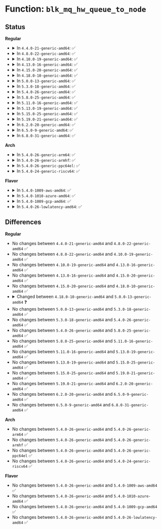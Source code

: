 # Function: <code>blk_mq_hw_queue_to_node</code>

## Status
<b>Regular</b>
<ul>
<li>
<details>
<summary>In <code>4.4.0-21-generic-amd64</code>: ✅</summary>

```c
int blk_mq_hw_queue_to_node(unsigned int * mq_map, unsigned int index)
```

```json
{
  "name": "blk_mq_hw_queue_to_node",
  "collision_type": "Unique Global",
  "inline_type": "No",
  "funcs": [
    {
      "addr": 18446744071582812144,
      "name": "blk_mq_hw_queue_to_node",
      "external": true,
      "loc": "block/blk-mq-cpumap.c:110",
      "file": "block/blk-mq-cpumap.c",
      "inline": "seen, unknown",
      "caller_inline": [],
      "caller_func": [
        "block/blk-mq.c:blk_mq_init_allocated_queue"
      ]
    }
  ],
  "symbols": [
    {
      "addr": 18446744071582812144,
      "name": "blk_mq_hw_queue_to_node",
      "section": ".text",
      "bind": "STB_GLOBAL",
      "size": 109
    }
  ]
}
```
</details>
</li>
<li>
<details>
<summary>In <code>4.8.0-22-generic-amd64</code>: ✅</summary>

```c
int blk_mq_hw_queue_to_node(unsigned int * mq_map, unsigned int index)
```

```json
{
  "name": "blk_mq_hw_queue_to_node",
  "collision_type": "Unique Global",
  "inline_type": "No",
  "funcs": [
    {
      "addr": 18446744071583091280,
      "name": "blk_mq_hw_queue_to_node",
      "external": true,
      "loc": "block/blk-mq-cpumap.c:110",
      "file": "block/blk-mq-cpumap.c",
      "inline": "seen, unknown",
      "caller_inline": [],
      "caller_func": [
        "block/blk-mq.c:blk_mq_realloc_hw_ctxs"
      ]
    }
  ],
  "symbols": [
    {
      "addr": 18446744071583091280,
      "name": "blk_mq_hw_queue_to_node",
      "section": ".text",
      "bind": "STB_GLOBAL",
      "size": 109
    }
  ]
}
```
</details>
</li>
<li>
<details>
<summary>In <code>4.10.0-19-generic-amd64</code>: ✅</summary>

```c
int blk_mq_hw_queue_to_node(unsigned int * mq_map, unsigned int index)
```

```json
{
  "name": "blk_mq_hw_queue_to_node",
  "collision_type": "Unique Global",
  "inline_type": "No",
  "funcs": [
    {
      "addr": 18446744071583202592,
      "name": "blk_mq_hw_queue_to_node",
      "external": true,
      "loc": "block/blk-mq-cpumap.c:96",
      "file": "block/blk-mq-cpumap.c",
      "inline": "seen, unknown",
      "caller_inline": [],
      "caller_func": [
        "block/blk-mq.c:blk_mq_realloc_hw_ctxs"
      ]
    }
  ],
  "symbols": [
    {
      "addr": 18446744071583202592,
      "name": "blk_mq_hw_queue_to_node",
      "section": ".text",
      "bind": "STB_GLOBAL",
      "size": 114
    }
  ]
}
```
</details>
</li>
<li>
<details>
<summary>In <code>4.13.0-16-generic-amd64</code>: ✅</summary>

```c
int blk_mq_hw_queue_to_node(unsigned int * mq_map, unsigned int index)
```

```json
{
  "name": "blk_mq_hw_queue_to_node",
  "collision_type": "Unique Global",
  "inline_type": "No",
  "funcs": [
    {
      "addr": 18446744071583256848,
      "name": "blk_mq_hw_queue_to_node",
      "external": true,
      "loc": "block/blk-mq-cpumap.c:70",
      "file": "block/blk-mq-cpumap.c",
      "inline": "seen, unknown",
      "caller_inline": [],
      "caller_func": [
        "block/blk-mq.c:blk_mq_realloc_hw_ctxs",
        "block/blk-mq.c:blk_mq_alloc_rqs",
        "block/blk-mq.c:blk_mq_alloc_rq_map"
      ]
    }
  ],
  "symbols": [
    {
      "addr": 18446744071583256848,
      "name": "blk_mq_hw_queue_to_node",
      "section": ".text",
      "bind": "STB_GLOBAL",
      "size": 112
    }
  ]
}
```
</details>
</li>
<li>
<details>
<summary>In <code>4.15.0-20-generic-amd64</code>: ✅</summary>

```c
int blk_mq_hw_queue_to_node(unsigned int * mq_map, unsigned int index)
```

```json
{
  "name": "blk_mq_hw_queue_to_node",
  "collision_type": "Unique Global",
  "inline_type": "No",
  "funcs": [
    {
      "addr": 18446744071583436048,
      "name": "blk_mq_hw_queue_to_node",
      "external": true,
      "loc": "block/blk-mq-cpumap.c:70",
      "file": "block/blk-mq-cpumap.c",
      "inline": "seen, unknown",
      "caller_inline": [],
      "caller_func": [
        "block/blk-mq.c:blk_mq_realloc_hw_ctxs",
        "block/blk-mq.c:blk_mq_alloc_rqs",
        "block/blk-mq.c:blk_mq_alloc_rq_map"
      ]
    }
  ],
  "symbols": [
    {
      "addr": 18446744071583436048,
      "name": "blk_mq_hw_queue_to_node",
      "section": ".text",
      "bind": "STB_GLOBAL",
      "size": 99
    }
  ]
}
```
</details>
</li>
<li>
<details>
<summary>In <code>4.18.0-10-generic-amd64</code>: ✅</summary>

```c
int blk_mq_hw_queue_to_node(unsigned int * mq_map, unsigned int index)
```

```json
{
  "name": "blk_mq_hw_queue_to_node",
  "collision_type": "Unique Global",
  "inline_type": "No",
  "funcs": [
    {
      "addr": 18446744071583647184,
      "name": "blk_mq_hw_queue_to_node",
      "external": true,
      "loc": "block/blk-mq-cpumap.c:65",
      "file": "block/blk-mq-cpumap.c",
      "inline": "seen, unknown",
      "caller_inline": [],
      "caller_func": [
        "block/blk-mq.c:blk_mq_realloc_hw_ctxs",
        "block/blk-mq.c:blk_mq_alloc_rqs",
        "block/blk-mq.c:blk_mq_alloc_rq_map"
      ]
    }
  ],
  "symbols": [
    {
      "addr": 18446744071583647184,
      "name": "blk_mq_hw_queue_to_node",
      "section": ".text",
      "bind": "STB_GLOBAL",
      "size": 99
    }
  ]
}
```
</details>
</li>
<li>
<details>
<summary>In <code>5.0.0-13-generic-amd64</code>: ✅</summary>

```c
int blk_mq_hw_queue_to_node(struct blk_mq_queue_map * qmap, unsigned int index)
```

```json
{
  "name": "blk_mq_hw_queue_to_node",
  "collision_type": "Unique Global",
  "inline_type": "No",
  "funcs": [
    {
      "addr": 18446744071583753984,
      "name": "blk_mq_hw_queue_to_node",
      "external": true,
      "loc": "block/blk-mq-cpumap.c:66",
      "file": "block/blk-mq-cpumap.c",
      "inline": "seen, unknown",
      "caller_inline": [],
      "caller_func": [
        "block/blk-mq.c:blk_mq_realloc_hw_ctxs",
        "block/blk-mq.c:blk_mq_alloc_rqs",
        "block/blk-mq.c:blk_mq_alloc_rq_map"
      ]
    }
  ],
  "symbols": [
    {
      "addr": 18446744071583753984,
      "name": "blk_mq_hw_queue_to_node",
      "section": ".text",
      "bind": "STB_GLOBAL",
      "size": 102
    }
  ]
}
```
</details>
</li>
<li>
<details>
<summary>In <code>5.3.0-18-generic-amd64</code>: ✅</summary>

```c
int blk_mq_hw_queue_to_node(struct blk_mq_queue_map * qmap, unsigned int index)
```

```json
{
  "name": "blk_mq_hw_queue_to_node",
  "collision_type": "Unique Global",
  "inline_type": "No",
  "funcs": [
    {
      "addr": 18446744071583943104,
      "name": "blk_mq_hw_queue_to_node",
      "external": true,
      "loc": "block/blk-mq-cpumap.c:71",
      "file": "block/blk-mq-cpumap.c",
      "inline": "seen, unknown",
      "caller_inline": [],
      "caller_func": [
        "block/blk-mq.c:blk_mq_realloc_hw_ctxs",
        "block/blk-mq.c:blk_mq_alloc_rqs",
        "block/blk-mq.c:blk_mq_alloc_rq_map"
      ]
    }
  ],
  "symbols": [
    {
      "addr": 18446744071583943104,
      "name": "blk_mq_hw_queue_to_node",
      "section": ".text",
      "bind": "STB_GLOBAL",
      "size": 91
    }
  ]
}
```
</details>
</li>
<li>
<details>
<summary>In <code>5.4.0-26-generic-amd64</code>: ✅</summary>

```c
int blk_mq_hw_queue_to_node(struct blk_mq_queue_map * qmap, unsigned int index)
```

```json
{
  "name": "blk_mq_hw_queue_to_node",
  "collision_type": "Unique Global",
  "inline_type": "No",
  "funcs": [
    {
      "addr": 18446744071584046640,
      "name": "blk_mq_hw_queue_to_node",
      "external": true,
      "loc": "block/blk-mq-cpumap.c:86",
      "file": "block/blk-mq-cpumap.c",
      "inline": "seen, unknown",
      "caller_inline": [],
      "caller_func": [
        "block/blk-mq.c:blk_mq_realloc_hw_ctxs",
        "block/blk-mq.c:blk_mq_alloc_rqs",
        "block/blk-mq.c:blk_mq_alloc_rq_map"
      ]
    }
  ],
  "symbols": [
    {
      "addr": 18446744071584046640,
      "name": "blk_mq_hw_queue_to_node",
      "section": ".text",
      "bind": "STB_GLOBAL",
      "size": 91
    }
  ]
}
```
</details>
</li>
<li>
<details>
<summary>In <code>5.8.0-25-generic-amd64</code>: ✅</summary>

```c
int blk_mq_hw_queue_to_node(struct blk_mq_queue_map * qmap, unsigned int index)
```

```json
{
  "name": "blk_mq_hw_queue_to_node",
  "collision_type": "Unique Global",
  "inline_type": "No",
  "funcs": [
    {
      "addr": 18446744071584442448,
      "name": "blk_mq_hw_queue_to_node",
      "external": true,
      "loc": "block/blk-mq-cpumap.c:86",
      "file": "block/blk-mq-cpumap.c",
      "inline": "seen, unknown",
      "caller_inline": [],
      "caller_func": [
        "block/blk-mq.c:blk_mq_realloc_hw_ctxs",
        "block/blk-mq.c:blk_mq_alloc_rqs",
        "block/blk-mq.c:blk_mq_alloc_rq_map"
      ]
    }
  ],
  "symbols": [
    {
      "addr": 18446744071584442448,
      "name": "blk_mq_hw_queue_to_node",
      "section": ".text",
      "bind": "STB_GLOBAL",
      "size": 91
    }
  ]
}
```
</details>
</li>
<li>
<details>
<summary>In <code>5.11.0-16-generic-amd64</code>: ✅</summary>

```c
int blk_mq_hw_queue_to_node(struct blk_mq_queue_map * qmap, unsigned int index)
```

```json
{
  "name": "blk_mq_hw_queue_to_node",
  "collision_type": "Unique Global",
  "inline_type": "No",
  "funcs": [
    {
      "addr": 18446744071584559264,
      "name": "blk_mq_hw_queue_to_node",
      "external": true,
      "loc": "block/blk-mq-cpumap.c:86",
      "file": "block/blk-mq-cpumap.c",
      "inline": "seen, unknown",
      "caller_inline": [],
      "caller_func": [
        "block/blk-mq.c:blk_mq_realloc_hw_ctxs",
        "block/blk-mq.c:blk_mq_alloc_rqs",
        "block/blk-mq.c:blk_mq_alloc_rq_map"
      ]
    }
  ],
  "symbols": [
    {
      "addr": 18446744071584559264,
      "name": "blk_mq_hw_queue_to_node",
      "section": ".text",
      "bind": "STB_GLOBAL",
      "size": 91
    }
  ]
}
```
</details>
</li>
<li>
<details>
<summary>In <code>5.13.0-19-generic-amd64</code>: ✅</summary>

```c
int blk_mq_hw_queue_to_node(struct blk_mq_queue_map * qmap, unsigned int index)
```

```json
{
  "name": "blk_mq_hw_queue_to_node",
  "collision_type": "Unique Global",
  "inline_type": "No",
  "funcs": [
    {
      "addr": 18446744071584592096,
      "name": "blk_mq_hw_queue_to_node",
      "external": true,
      "loc": "block/blk-mq-cpumap.c:86",
      "file": "block/blk-mq-cpumap.c",
      "inline": "seen, unknown",
      "caller_inline": [],
      "caller_func": [
        "block/blk-mq.c:blk_mq_realloc_hw_ctxs",
        "block/blk-mq.c:blk_mq_alloc_rqs",
        "block/blk-mq.c:blk_mq_alloc_rq_map"
      ]
    }
  ],
  "symbols": [
    {
      "addr": 18446744071584592096,
      "name": "blk_mq_hw_queue_to_node",
      "section": ".text",
      "bind": "STB_GLOBAL",
      "size": 101
    }
  ]
}
```
</details>
</li>
<li>
<details>
<summary>In <code>5.15.0-25-generic-amd64</code>: ✅</summary>

```c
int blk_mq_hw_queue_to_node(struct blk_mq_queue_map * qmap, unsigned int index)
```

```json
{
  "name": "blk_mq_hw_queue_to_node",
  "collision_type": "Unique Global",
  "inline_type": "No",
  "funcs": [
    {
      "addr": 18446744071585006640,
      "name": "blk_mq_hw_queue_to_node",
      "external": true,
      "loc": "block/blk-mq-cpumap.c:86",
      "file": "block/blk-mq-cpumap.c",
      "inline": "seen, unknown",
      "caller_inline": [],
      "caller_func": [
        "block/blk-mq.c:blk_mq_realloc_hw_ctxs",
        "block/blk-mq.c:blk_mq_alloc_rqs",
        "block/blk-mq.c:blk_mq_alloc_rq_map"
      ]
    }
  ],
  "symbols": [
    {
      "addr": 18446744071585006640,
      "name": "blk_mq_hw_queue_to_node",
      "section": ".text",
      "bind": "STB_GLOBAL",
      "size": 134
    }
  ]
}
```
</details>
</li>
<li>
<details>
<summary>In <code>5.19.0-21-generic-amd64</code>: ✅</summary>

```c
int blk_mq_hw_queue_to_node(struct blk_mq_queue_map * qmap, unsigned int index)
```

```json
{
  "name": "blk_mq_hw_queue_to_node",
  "collision_type": "Unique Global",
  "inline_type": "No",
  "funcs": [
    {
      "addr": 18446744071585721968,
      "name": "blk_mq_hw_queue_to_node",
      "external": true,
      "loc": "block/blk-mq-cpumap.c:86",
      "file": "block/blk-mq-cpumap.c",
      "inline": "seen, unknown",
      "caller_inline": [],
      "caller_func": [
        "block/blk-mq.c:blk_mq_get_hctx_node"
      ]
    }
  ],
  "symbols": [
    {
      "addr": 18446744071585721968,
      "name": "blk_mq_hw_queue_to_node",
      "section": ".text",
      "bind": "STB_GLOBAL",
      "size": 150
    }
  ]
}
```
</details>
</li>
<li>
<details>
<summary>In <code>6.2.0-20-generic-amd64</code>: ✅</summary>

```c
int blk_mq_hw_queue_to_node(struct blk_mq_queue_map * qmap, unsigned int index)
```

```json
{
  "name": "blk_mq_hw_queue_to_node",
  "collision_type": "Unique Global",
  "inline_type": "No",
  "funcs": [
    {
      "addr": 18446744071586502944,
      "name": "blk_mq_hw_queue_to_node",
      "external": true,
      "loc": "block/blk-mq-cpumap.c:84",
      "file": "block/blk-mq-cpumap.c",
      "inline": "seen, unknown",
      "caller_inline": [],
      "caller_func": [
        "block/blk-mq.c:blk_mq_realloc_hw_ctxs"
      ]
    }
  ],
  "symbols": [
    {
      "addr": 18446744071586502944,
      "name": "blk_mq_hw_queue_to_node",
      "section": ".text",
      "bind": "STB_GLOBAL",
      "size": 153
    }
  ]
}
```
</details>
</li>
<li>
<details>
<summary>In <code>6.5.0-9-generic-amd64</code>: ✅</summary>

```c
int blk_mq_hw_queue_to_node(struct blk_mq_queue_map * qmap, unsigned int index)
```

```json
{
  "name": "blk_mq_hw_queue_to_node",
  "collision_type": "Unique Global",
  "inline_type": "No",
  "funcs": [
    {
      "addr": 18446744071586750112,
      "name": "blk_mq_hw_queue_to_node",
      "external": true,
      "loc": "block/blk-mq-cpumap.c:46",
      "file": "block/blk-mq-cpumap.c",
      "inline": "seen, unknown",
      "caller_inline": [],
      "caller_func": [
        "block/blk-mq.c:blk_mq_realloc_hw_ctxs"
      ]
    }
  ],
  "symbols": [
    {
      "addr": 18446744071586750112,
      "name": "blk_mq_hw_queue_to_node",
      "section": ".text",
      "bind": "STB_GLOBAL",
      "size": 153
    }
  ]
}
```
</details>
</li>
<li>
<details>
<summary>In <code>6.8.0-31-generic-amd64</code>: ✅</summary>

```c
int blk_mq_hw_queue_to_node(struct blk_mq_queue_map * qmap, unsigned int index)
```

```json
{
  "name": "blk_mq_hw_queue_to_node",
  "collision_type": "Unique Global",
  "inline_type": "No",
  "funcs": [
    {
      "addr": 18446744071587022368,
      "name": "blk_mq_hw_queue_to_node",
      "external": true,
      "loc": "block/blk-mq-cpumap.c:46",
      "file": "block/blk-mq-cpumap.c",
      "inline": "seen, unknown",
      "caller_inline": [],
      "caller_func": [
        "block/blk-mq.c:blk_mq_realloc_hw_ctxs"
      ]
    }
  ],
  "symbols": [
    {
      "addr": 18446744071587022368,
      "name": "blk_mq_hw_queue_to_node",
      "section": ".text",
      "bind": "STB_GLOBAL",
      "size": 153
    }
  ]
}
```
</details>
</li>
</ul>
<b>Arch</b>
<ul>
<li>
<details>
<summary>In <code>5.4.0-26-generic-arm64</code>: ✅</summary>

```c
int blk_mq_hw_queue_to_node(struct blk_mq_queue_map * qmap, unsigned int index)
```

```json
{
  "name": "blk_mq_hw_queue_to_node",
  "collision_type": "Unique Global",
  "inline_type": "No",
  "funcs": [
    {
      "addr": 18446603336495882688,
      "name": "blk_mq_hw_queue_to_node",
      "external": true,
      "loc": "block/blk-mq-cpumap.c:86",
      "file": "block/blk-mq-cpumap.c",
      "inline": "seen, unknown",
      "caller_inline": [],
      "caller_func": [
        "block/blk-mq.c:blk_mq_realloc_hw_ctxs",
        "block/blk-mq.c:blk_mq_alloc_rqs",
        "block/blk-mq.c:blk_mq_alloc_rq_map"
      ]
    }
  ],
  "symbols": [
    {
      "addr": 18446603336495882688,
      "name": "blk_mq_hw_queue_to_node",
      "section": ".text",
      "bind": "STB_GLOBAL",
      "size": 156
    }
  ]
}
```
</details>
</li>
<li>
<details>
<summary>In <code>5.4.0-26-generic-armhf</code>: ✅</summary>

```c
int blk_mq_hw_queue_to_node(struct blk_mq_queue_map * qmap, unsigned int index)
```

```json
{
  "name": "blk_mq_hw_queue_to_node",
  "collision_type": "Unique Global",
  "inline_type": "No",
  "funcs": [
    {
      "addr": 3229227764,
      "name": "blk_mq_hw_queue_to_node",
      "external": true,
      "loc": "block/blk-mq-cpumap.c:86",
      "file": "block/blk-mq-cpumap.c",
      "inline": "seen, unknown",
      "caller_inline": [],
      "caller_func": [
        "block/blk-mq.c:blk_mq_realloc_hw_ctxs",
        "block/blk-mq.c:blk_mq_alloc_rqs",
        "block/blk-mq.c:blk_mq_alloc_rq_map"
      ]
    }
  ],
  "symbols": [
    {
      "addr": 3229227764,
      "name": "blk_mq_hw_queue_to_node",
      "section": ".text",
      "bind": "STB_GLOBAL",
      "size": 104
    }
  ]
}
```
</details>
</li>
<li>
<details>
<summary>In <code>5.4.0-26-generic-ppc64el</code>: ✅</summary>

```c
int blk_mq_hw_queue_to_node(struct blk_mq_queue_map * qmap, unsigned int index)
```

```json
{
  "name": "blk_mq_hw_queue_to_node",
  "collision_type": "Unique Global",
  "inline_type": "No",
  "funcs": [
    {
      "addr": 13835058055290086128,
      "name": "blk_mq_hw_queue_to_node",
      "external": true,
      "loc": "block/blk-mq-cpumap.c:86",
      "file": "block/blk-mq-cpumap.c",
      "inline": "seen, unknown",
      "caller_inline": [],
      "caller_func": [
        "block/blk-mq.c:blk_mq_realloc_hw_ctxs",
        "block/blk-mq.c:blk_mq_alloc_rqs",
        "block/blk-mq.c:blk_mq_alloc_rq_map"
      ]
    }
  ],
  "symbols": [
    {
      "addr": 13835058055290086128,
      "name": "blk_mq_hw_queue_to_node",
      "section": ".text",
      "bind": "STB_GLOBAL",
      "size": 244
    }
  ]
}
```
</details>
</li>
<li>
<details>
<summary>In <code>5.4.0-24-generic-riscv64</code>: ✅</summary>

```c
int blk_mq_hw_queue_to_node(struct blk_mq_queue_map * qmap, unsigned int index)
```

```json
{
  "name": "blk_mq_hw_queue_to_node",
  "collision_type": "Unique Global",
  "inline_type": "No",
  "funcs": [
    {
      "addr": 18446743936275004680,
      "name": "blk_mq_hw_queue_to_node",
      "external": true,
      "loc": "block/blk-mq-cpumap.c:86",
      "file": "block/blk-mq-cpumap.c",
      "inline": "seen, unknown",
      "caller_inline": [],
      "caller_func": [
        "block/blk-mq.c:blk_mq_realloc_hw_ctxs",
        "block/blk-mq.c:blk_mq_alloc_rqs",
        "block/blk-mq.c:blk_mq_alloc_rq_map"
      ]
    }
  ],
  "symbols": [
    {
      "addr": 18446743936275004680,
      "name": "blk_mq_hw_queue_to_node",
      "section": ".text",
      "bind": "STB_GLOBAL",
      "size": 126
    }
  ]
}
```
</details>
</li>
</ul>
<b>Flavor</b>
<ul>
<li>
<details>
<summary>In <code>5.4.0-1009-aws-amd64</code>: ✅</summary>

```c
int blk_mq_hw_queue_to_node(struct blk_mq_queue_map * qmap, unsigned int index)
```

```json
{
  "name": "blk_mq_hw_queue_to_node",
  "collision_type": "Unique Global",
  "inline_type": "No",
  "funcs": [
    {
      "addr": 18446744071584015376,
      "name": "blk_mq_hw_queue_to_node",
      "external": true,
      "loc": "block/blk-mq-cpumap.c:86",
      "file": "block/blk-mq-cpumap.c",
      "inline": "seen, unknown",
      "caller_inline": [],
      "caller_func": [
        "block/blk-mq.c:blk_mq_realloc_hw_ctxs",
        "block/blk-mq.c:blk_mq_alloc_rqs",
        "block/blk-mq.c:blk_mq_alloc_rq_map"
      ]
    }
  ],
  "symbols": [
    {
      "addr": 18446744071584015376,
      "name": "blk_mq_hw_queue_to_node",
      "section": ".text",
      "bind": "STB_GLOBAL",
      "size": 91
    }
  ]
}
```
</details>
</li>
<li>
<details>
<summary>In <code>5.4.0-1010-azure-amd64</code>: ✅</summary>

```c
int blk_mq_hw_queue_to_node(struct blk_mq_queue_map * qmap, unsigned int index)
```

```json
{
  "name": "blk_mq_hw_queue_to_node",
  "collision_type": "Unique Global",
  "inline_type": "No",
  "funcs": [
    {
      "addr": 18446744071583951200,
      "name": "blk_mq_hw_queue_to_node",
      "external": true,
      "loc": "block/blk-mq-cpumap.c:86",
      "file": "block/blk-mq-cpumap.c",
      "inline": "seen, unknown",
      "caller_inline": [],
      "caller_func": [
        "block/blk-mq.c:blk_mq_realloc_hw_ctxs",
        "block/blk-mq.c:blk_mq_alloc_rqs",
        "block/blk-mq.c:blk_mq_alloc_rq_map"
      ]
    }
  ],
  "symbols": [
    {
      "addr": 18446744071583951200,
      "name": "blk_mq_hw_queue_to_node",
      "section": ".text",
      "bind": "STB_GLOBAL",
      "size": 91
    }
  ]
}
```
</details>
</li>
<li>
<details>
<summary>In <code>5.4.0-1009-gcp-amd64</code>: ✅</summary>

```c
int blk_mq_hw_queue_to_node(struct blk_mq_queue_map * qmap, unsigned int index)
```

```json
{
  "name": "blk_mq_hw_queue_to_node",
  "collision_type": "Unique Global",
  "inline_type": "No",
  "funcs": [
    {
      "addr": 18446744071583999136,
      "name": "blk_mq_hw_queue_to_node",
      "external": true,
      "loc": "block/blk-mq-cpumap.c:86",
      "file": "block/blk-mq-cpumap.c",
      "inline": "seen, unknown",
      "caller_inline": [],
      "caller_func": [
        "block/blk-mq.c:blk_mq_realloc_hw_ctxs",
        "block/blk-mq.c:blk_mq_alloc_rqs",
        "block/blk-mq.c:blk_mq_alloc_rq_map"
      ]
    }
  ],
  "symbols": [
    {
      "addr": 18446744071583999136,
      "name": "blk_mq_hw_queue_to_node",
      "section": ".text",
      "bind": "STB_GLOBAL",
      "size": 91
    }
  ]
}
```
</details>
</li>
<li>
<details>
<summary>In <code>5.4.0-26-lowlatency-amd64</code>: ✅</summary>

```c
int blk_mq_hw_queue_to_node(struct blk_mq_queue_map * qmap, unsigned int index)
```

```json
{
  "name": "blk_mq_hw_queue_to_node",
  "collision_type": "Unique Global",
  "inline_type": "No",
  "funcs": [
    {
      "addr": 18446744071584101488,
      "name": "blk_mq_hw_queue_to_node",
      "external": true,
      "loc": "block/blk-mq-cpumap.c:86",
      "file": "block/blk-mq-cpumap.c",
      "inline": "seen, unknown",
      "caller_inline": [],
      "caller_func": [
        "block/blk-mq.c:blk_mq_realloc_hw_ctxs",
        "block/blk-mq.c:blk_mq_alloc_rqs",
        "block/blk-mq.c:blk_mq_alloc_rq_map"
      ]
    }
  ],
  "symbols": [
    {
      "addr": 18446744071584101488,
      "name": "blk_mq_hw_queue_to_node",
      "section": ".text",
      "bind": "STB_GLOBAL",
      "size": 91
    }
  ]
}
```
</details>
</li>
</ul>

## Differences
<b>Regular</b>
<ul>
<li>
No changes between <code>4.4.0-21-generic-amd64</code> and <code>4.8.0-22-generic-amd64</code> ✅
</li>
<li>
No changes between <code>4.8.0-22-generic-amd64</code> and <code>4.10.0-19-generic-amd64</code> ✅
</li>
<li>
No changes between <code>4.10.0-19-generic-amd64</code> and <code>4.13.0-16-generic-amd64</code> ✅
</li>
<li>
No changes between <code>4.13.0-16-generic-amd64</code> and <code>4.15.0-20-generic-amd64</code> ✅
</li>
<li>
No changes between <code>4.15.0-20-generic-amd64</code> and <code>4.18.0-10-generic-amd64</code> ✅
</li>
<li>
<details>
<summary>Changed between <code>4.18.0-10-generic-amd64</code> and <code>5.0.0-13-generic-amd64</code> ❓</summary>
<ul>
<li>
<b>Param added. </b>
<code>struct blk_mq_queue_map * qmap</code>
</li>
<li>
<b>Param removed. </b>
<code>unsigned int * mq_map</code>
</li>
</ul>
</details>
</li>
<li>
No changes between <code>5.0.0-13-generic-amd64</code> and <code>5.3.0-18-generic-amd64</code> ✅
</li>
<li>
No changes between <code>5.3.0-18-generic-amd64</code> and <code>5.4.0-26-generic-amd64</code> ✅
</li>
<li>
No changes between <code>5.4.0-26-generic-amd64</code> and <code>5.8.0-25-generic-amd64</code> ✅
</li>
<li>
No changes between <code>5.8.0-25-generic-amd64</code> and <code>5.11.0-16-generic-amd64</code> ✅
</li>
<li>
No changes between <code>5.11.0-16-generic-amd64</code> and <code>5.13.0-19-generic-amd64</code> ✅
</li>
<li>
No changes between <code>5.13.0-19-generic-amd64</code> and <code>5.15.0-25-generic-amd64</code> ✅
</li>
<li>
No changes between <code>5.15.0-25-generic-amd64</code> and <code>5.19.0-21-generic-amd64</code> ✅
</li>
<li>
No changes between <code>5.19.0-21-generic-amd64</code> and <code>6.2.0-20-generic-amd64</code> ✅
</li>
<li>
No changes between <code>6.2.0-20-generic-amd64</code> and <code>6.5.0-9-generic-amd64</code> ✅
</li>
<li>
No changes between <code>6.5.0-9-generic-amd64</code> and <code>6.8.0-31-generic-amd64</code> ✅
</li>
</ul>
<b>Arch</b>
<ul>
<li>
No changes between <code>5.4.0-26-generic-amd64</code> and <code>5.4.0-26-generic-arm64</code> ✅
</li>
<li>
No changes between <code>5.4.0-26-generic-amd64</code> and <code>5.4.0-26-generic-armhf</code> ✅
</li>
<li>
No changes between <code>5.4.0-26-generic-amd64</code> and <code>5.4.0-26-generic-ppc64el</code> ✅
</li>
<li>
No changes between <code>5.4.0-26-generic-amd64</code> and <code>5.4.0-24-generic-riscv64</code> ✅
</li>
</ul>
<b>Flavor</b>
<ul>
<li>
No changes between <code>5.4.0-26-generic-amd64</code> and <code>5.4.0-1009-aws-amd64</code> ✅
</li>
<li>
No changes between <code>5.4.0-26-generic-amd64</code> and <code>5.4.0-1010-azure-amd64</code> ✅
</li>
<li>
No changes between <code>5.4.0-26-generic-amd64</code> and <code>5.4.0-1009-gcp-amd64</code> ✅
</li>
<li>
No changes between <code>5.4.0-26-generic-amd64</code> and <code>5.4.0-26-lowlatency-amd64</code> ✅
</li>
</ul>
